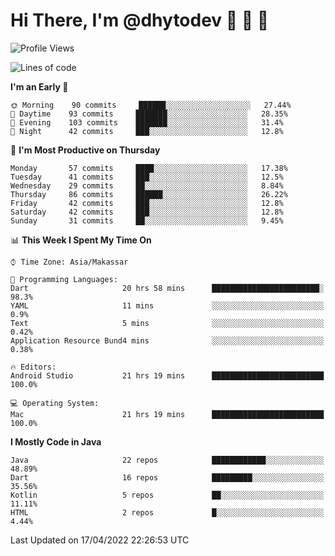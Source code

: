 # Hi There, I'm @dhytodev 👋 👋 👋

<!--
**DhytoDev/dhytodev** is a ✨ _special_ ✨ repository because its `README.md` (this file) appears on your GitHub profile.

Here are some ideas to get you started:

- 🔭 I’m currently working on ...
- 🌱 I’m currently learning ...
- 👯 I’m looking to collaborate on ...
- 🤔 I’m looking for help with ...
- 💬 Ask me about ...
- 📫 How to reach me: ...
- 😄 Pronouns: ...
- ⚡ Fun fact: ...
-->

<!--START_SECTION:waka-->
![Profile Views](http://img.shields.io/badge/Profile%20Views-9-blue)

![Lines of code](https://img.shields.io/badge/From%20Hello%20World%20I%27ve%20Written-134%20Thousand%20lines%20of%20code-blue)

**I'm an Early 🐤** 

```text
🌞 Morning    90 commits     ██████░░░░░░░░░░░░░░░░░░░   27.44% 
🌆 Daytime    93 commits     ███████░░░░░░░░░░░░░░░░░░   28.35% 
🌃 Evening    103 commits    ███████░░░░░░░░░░░░░░░░░░   31.4% 
🌙 Night      42 commits     ███░░░░░░░░░░░░░░░░░░░░░░   12.8%

```
📅 **I'm Most Productive on Thursday** 

```text
Monday       57 commits     ████░░░░░░░░░░░░░░░░░░░░░   17.38% 
Tuesday      41 commits     ███░░░░░░░░░░░░░░░░░░░░░░   12.5% 
Wednesday    29 commits     ██░░░░░░░░░░░░░░░░░░░░░░░   8.84% 
Thursday     86 commits     ██████░░░░░░░░░░░░░░░░░░░   26.22% 
Friday       42 commits     ███░░░░░░░░░░░░░░░░░░░░░░   12.8% 
Saturday     42 commits     ███░░░░░░░░░░░░░░░░░░░░░░   12.8% 
Sunday       31 commits     ██░░░░░░░░░░░░░░░░░░░░░░░   9.45%

```


📊 **This Week I Spent My Time On** 

```text
⌚︎ Time Zone: Asia/Makassar

💬 Programming Languages: 
Dart                     20 hrs 58 mins      ████████████████████████░   98.3% 
YAML                     11 mins             ░░░░░░░░░░░░░░░░░░░░░░░░░   0.9% 
Text                     5 mins              ░░░░░░░░░░░░░░░░░░░░░░░░░   0.42% 
Application Resource Bund4 mins              ░░░░░░░░░░░░░░░░░░░░░░░░░   0.38%

🔥 Editors: 
Android Studio           21 hrs 19 mins      █████████████████████████   100.0%

💻 Operating System: 
Mac                      21 hrs 19 mins      █████████████████████████   100.0%

```

**I Mostly Code in Java** 

```text
Java                     22 repos            ████████████░░░░░░░░░░░░░   48.89% 
Dart                     16 repos            █████████░░░░░░░░░░░░░░░░   35.56% 
Kotlin                   5 repos             ██░░░░░░░░░░░░░░░░░░░░░░░   11.11% 
HTML                     2 repos             █░░░░░░░░░░░░░░░░░░░░░░░░   4.44%

```



 Last Updated on 17/04/2022 22:26:53 UTC
<!--END_SECTION:waka-->
